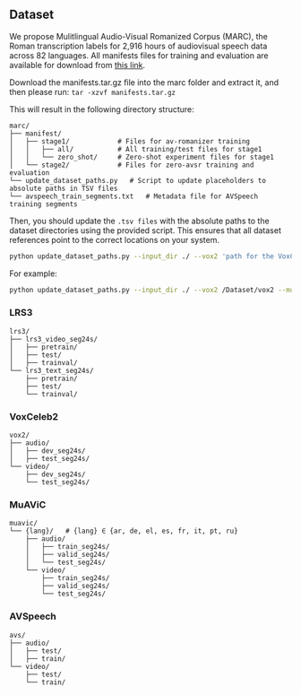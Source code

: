 ## Dataset
We propose Mulitlingual Audio-Visual Romanized Corpus (MARC), the Roman transcription labels for 2,916 hours of audiovisual speech data across 82 languages.
All manifests files for training and evaluation are available for download from [this link](https://www.dropbox.com/scl/fi/9nksl4rgykxd9m8pi5kds/manifests.tar.gz?rlkey=f6ri1l2qezays4e5ja0ntc7yc&st=1k2lyjpq&dl=0).

Download the manifests.tar.gz file into the marc folder and extract it, and then please run: ```tar -xzvf manifests.tar.gz```

This will result in the following directory structure:

```
marc/
├── manifest/              
│   ├── stage1/            # Files for av-romanizer training
│   │   ├── all/           # All training/test files for stage1
│   │   └── zero_shot/     # Zero-shot experiment files for stage1
│   └── stage2/            # Files for zero-avsr training and evaluation
└── update_dataset_paths.py   # Script to update placeholders to absolute paths in TSV files
└── avspeech_train_segments.txt   # Metadata file for AVSpeech training segments
```

Then, you should update the ```.tsv files``` with the absolute paths to the dataset directories using the provided script. This ensures that all dataset references point to the correct locations on your system.

```bash
python update_dataset_paths.py --input_dir ./ --vox2 'path for the VoxCeleb2 dataset' --muavic 'path for the MuAViC dataset' --lrs3 'path for the LRS3 dataset' --avs 'path for the AVSpeech dataset'
```

For example:
```bash
python update_dataset_paths.py --input_dir ./ --vox2 /Dataset/vox2 --muavic /Dataset/muavic --lrs3 /Dataset/lrs3 --avs /Dataset/avs
```


### LRS3
```
lrs3/
├── lrs3_video_seg24s/              
│   ├── pretrain/
│   ├── test/
│   ├── trainval/            
└── lrs3_text_seg24s/
    ├── pretrain/
    ├── test/
    └── trainval/    
```


### VoxCeleb2
```
vox2/
├── audio/              
│   ├── dev_seg24s/
│   ├── test_seg24s/            
└── video/
    ├── dev_seg24s/
    └── test_seg24s/    
```


### MuAViC
```
muavic/
└── {lang}/   # {lang} ∈ {ar, de, el, es, fr, it, pt, ru}
    ├── audio/
    │   ├── train_seg24s/
    │   ├── valid_seg24s/
    │   └── test_seg24s/
    └── video/
        ├── train_seg24s/
        ├── valid_seg24s/
        └── test_seg24s/
```

### AVSpeech
```
avs/
├── audio/              
│   ├── test/
│   ├── train/            
└── video/
    ├── test/
    └── train/    
```

